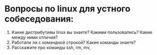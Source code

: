 Вопросы по linux для устного собеседования:
=========================================

1. Какие дистрибутивы linux вы знаете? Какими пользовались? Какие между ними отличия?
1. Работали ли с командной строкой? Какие команды знаете?
1. Расскажите про команды ssh, rm, mv, 
